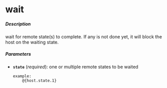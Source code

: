 # wait


##### Description
wait for remote state(s) to complete. If any is not done yet, it will block the host on the waiting state.

##### Parameters

*   **`state`** (*required*): one or multiple remote states to be waited

		example:
			@{host.state.1}
					